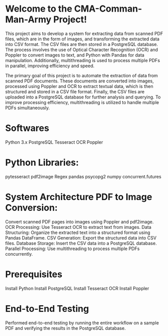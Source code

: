 # Welcome to the CMA-Comman-Man-Army Project!
This project aims to develop a system for extracting data from scanned PDF files, which are in the form of images, and transforming the extracted data into CSV format. The CSV files are then stored in a PostgreSQL database. The process involves the use of Optical Character Recognition (OCR) and Poppler to convert images to text, and Python with Pandas for data manipulation. Additionally, multithreading is used to process multiple PDFs in parallel, improving efficiency and speed.

The primary goal of this project is to automate the extraction of data from scanned PDF documents. These documents are converted into images, processed using Poppler and OCR to extract textual data, which is then structured and stored in a CSV file format. Finally, the CSV files are uploaded into a PostgreSQL database for further analysis and querying. To improve processing efficiency, multithreading is utilized to handle multiple PDFs simultaneously.

# Softwares
Python 3.x 
PostgreSQL 
Tesseract OCR 
Poppler

# Python Libraries: 
pytesseract
pdf2image
Regex
pandas
psycopg2
numpy
concurrent.futures

# System Architecture PDF to Image Conversion: 
Convert scanned PDF pages into images using Poppler and pdf2image. OCR Processing: Use Tesseract OCR to extract text from images. Data Structuring: Organize the extracted text into a structured format using Pandas DataFrame. CSV Generation: Export the structured data into CSV files. Database Storage: Insert the CSV data into a PostgreSQL database. Parallel Processing: Use multithreading to process multiple PDFs concurrently.

# Prerequisites
Install Python 
Install PostgreSQL 
Install Tesseract OCR
Install Poppler

# End-to-End Testing
Performed end-to-end testing by running the entire workflow on a sample PDF and verifying the results in the PostgreSQL database.
